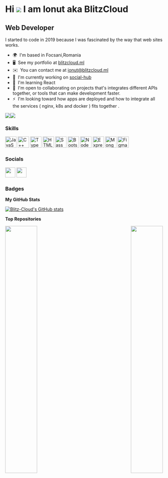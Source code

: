 # Hi ![](https://user-images.githubusercontent.com/18350557/176309783-0785949b-9127-417c-8b55-ab5a4333674e.gif) I am Ionut aka BlitzCloud

## Web Developer

I started to code in 2019 because I was fascinated by the way that web sites works.

- 🌍  I'm based in Focsani,Romania
- 🖥️  See my portfolio at [blitzcloud.ml](http://blitzcloud.ml)
- ✉️  You can contact me at [ionut@blitzcloud.ml](mailto:ionut@blitzcloud.ml)
- 🚀  I'm currently working on [social-hub](http://github.com/BlitzStudio/social-hub)
- 🧠  I'm learning React
- 🤝  I'm open to collaborating on projects that's integrates different APIs together, or tools that can make development faster.
- ⚡  I'm looking toward how apps are deployed and how to integrate all the services ( nginx, k8s and docker ) fits together .

<a href="https://www.twitter.com/blitz_cloud1369" target="_blank" rel="noreferrer"><img
src="https://img.shields.io/twitter/follow/blitz_cloud1369?logo=twitter&style=for-the-badge&color=0891b2&labelColor=1c1917"
/></a><a href="https://www.github.com/Blitz-Cloud" target="_blank" rel="noreferrer"><img
src="https://img.shields.io/github/followers/Blitz-Cloud?logo=github&style=for-the-badge&color=0891b2&labelColor=1c1917" /></a>

### Skills

<p align="left">
<a href="https://developer.mozilla.org/en-US/docs/Web/JavaScript" target="_blank" rel="noreferrer"><img src="https://raw.githubusercontent.com/danielcranney/readme-generator/main/public/icons/skills/javascript-colored.svg" width="36" height="36" alt="JavaScript" /></a>
<a href="https://docs.microsoft.com/en-us/cpp/?view=msvc-170" target="_blank" rel="noreferrer"><img src="https://raw.githubusercontent.com/danielcranney/readme-generator/main/public/icons/skills/cplusplus-colored.svg" width="36" height="36" alt="C++" /></a>
<a href="https://www.typescriptlang.org/" target="_blank" rel="noreferrer"><img src="https://raw.githubusercontent.com/danielcranney/readme-generator/main/public/icons/skills/typescript-colored.svg" width="36" height="36" alt="TypeScript" /></a>
<a href="https://developer.mozilla.org/en-US/docs/Glossary/HTML5" target="_blank" rel="noreferrer"><img src="https://raw.githubusercontent.com/danielcranney/readme-generator/main/public/icons/skills/html5-colored.svg" width="36" height="36" alt="HTML5" /></a>
<a href="https://sass-lang.com/" target="_blank" rel="noreferrer"><img src="https://raw.githubusercontent.com/danielcranney/readme-generator/main/public/icons/skills/sass-colored.svg" width="36" height="36" alt="Sass" /></a>
<a href="https://getbootstrap.com/" target="_blank" rel="noreferrer"><img src="https://raw.githubusercontent.com/danielcranney/readme-generator/main/public/icons/skills/bootstrap-colored.svg" width="36" height="36" alt="Bootstrap" /></a>
<a href="https://nodejs.org/en/" target="_blank" rel="noreferrer"><img src="https://raw.githubusercontent.com/danielcranney/readme-generator/main/public/icons/skills/nodejs-colored.svg" width="36" height="36" alt="NodeJS" /></a>
<a href="https://expressjs.com/" target="_blank" rel="noreferrer"><img src="https://raw.githubusercontent.com/danielcranney/readme-generator/main/public/icons/skills/express-colored.svg" width="36" height="36" alt="Express" /></a>
<a href="https://www.mongodb.com/" target="_blank" rel="noreferrer"><img src="https://raw.githubusercontent.com/danielcranney/readme-generator/main/public/icons/skills/mongodb-colored.svg" width="36" height="36" alt="MongoDB" /></a>
<a href="https://www.figma.com/" target="_blank" rel="noreferrer"><img src="https://raw.githubusercontent.com/danielcranney/readme-generator/main/public/icons/skills/figma-colored.svg" width="36" height="36" alt="Figma" /></a>
</p>

### Socials

<p align="left"> <a href="https://www.github.com/Blitz-Cloud" target="_blank" rel="noreferrer"><img src="https://raw.githubusercontent.com/danielcranney/readme-generator/main/public/icons/socials/github.svg" width="32" height="32" /></a> <a href="https://www.twitter.com/blitz_cloud1369" target="_blank" rel="noreferrer"><img src="https://raw.githubusercontent.com/danielcranney/readme-generator/main/public/icons/socials/twitter.svg" width="32" height="32" /></a></p>

### Badges

<b>My GitHub Stats</b>

<a href="http://www.github.com/Blitz-Cloud"><img src="https://github-readme-stats.vercel.app/api?username=Blitz-Cloud&show_icons=true&hide=stars,issues,&title_color=0891b2&text_color=ffffff&icon_color=0891b2&bg_color=1c1917&hide_border=true&show_icons=true" alt="Blitz-Cloud's GitHub stats" /></a>

<b>Top Repositories</b>

<div width="100%" align="center">
  <a href="https://github.com/BlitzStudio/blog-template" align="left"
    ><img
      align="left"
      width="45%"
      src="https://github-readme-stats.vercel.app/api/pin/?username=BlitzStudio&repo=blog-template&title_color=0891b2&text_color=ffffff&icon_color=0891b2&bg_color=1c1917&hide_border=true&locale=en" /></a
  ><a href="https://github.com/BlitzStudio/social-hub" align="right"
    ><img
      align="right"
      width="45%"
      src="https://github-readme-stats.vercel.app/api/pin/?username=BlitzStudio&repo=social-hub&title_color=0891b2&text_color=ffffff&icon_color=0891b2&bg_color=1c1917&hide_border=true&locale=en"
  /></a>
</div>
<br /><br /><br /><br /><br /><br /><br /> 
